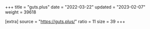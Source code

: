 +++
title = "guts.plus"
date = "2022-03-22"
updated = "2023-02-07"
weight = 39618

[extra]
source = "https://guts.plus/"
ratio = 11
size = 39
+++
